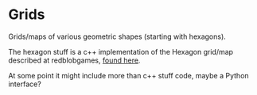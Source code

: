 # Grids

Grids/maps of various geometric shapes (starting with hexagons).

The hexagon stuff is a c++ implementation of the Hexagon grid/map described at redblobgames, [found here](www.redblobgames.com/grids/hexagons).

At some point it might include more than c++ stuff code, maybe a Python interface?
